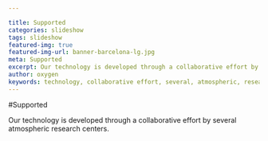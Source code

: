 ```yaml
---

title: Supported
categories: slideshow
tags: slideshow
featured-img: true
featured-img-url: banner-barcelona-lg.jpg
meta: Supported
excerpt: Our technology is developed through a collaborative effort by several atmospheric research centers.
author: oxygen
keywords: technology, collaborative effort, several, atmospheric, research, centers
---
```


#Supported

Our technology is developed through a collaborative effort by several atmospheric research centers.